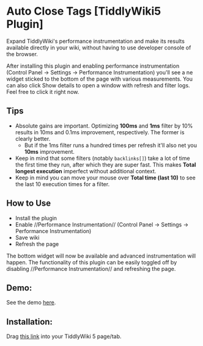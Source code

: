 # Auto Close Tags [TiddlyWiki5 Plugin]

Expand TiddlyWiki's performance instrumentation and make its results available directly in your wiki, without having to use developer console of the browser.

After installing this plugin and enabling performance instrumentation (Control Panel -> Settings -> Performance Instrumentation) you'll see a ne widget sticked to the bottom of the page with various measurements. You can also click Show details to open a window with refresh and filter logs. Feel free to click it right now.

## Tips

* Absolute gains are important. Optimizing **100ms** and **1ms** filter by 10% results in 10ms and 0.1ms improvement, respectively. The former is clearly better.
    * But if the 1ms filter runs a hundred times per refresh it'll also net you **10ms** improvement.
* Keep in mind that some filters (notably `backlinks[]`) take a lot of time the first time they run, after which they are super fast. This makes **Total longest execution** imperfect without additional context.
* Keep in mind you can move your mouse over **Total time (last 10)** to see the last 10 execution times for a filter.

## How to Use

* Install the plugin
* Enable //Performance Instrumentation// (Control Panel -> Settings -> Performance Instrumentation)
* Save wiki
* Refresh the page

The bottom widget will now be available and advanced instrumentation will happen. The functionality of this plugin can be easily toggled off by disabling //Performance Instrumentation// and refreshing the page.

## Demo:

See the demo [here](https://evidentlycube.github.io/TW5-PluginShowcase/#Advanced%20Performance).

## Installation:

Drag [this link](https://evidentlycube.github.io/TW5-PluginShowcase/#%24%3A%2Fplugins%2FEvidentlyCube%2FAdvancedPerformance) into your TiddlyWiki 5 page/tab.